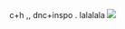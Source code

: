 c+h ,, dnc+inspo . lalalala ![](https://xyz.crd.co/assets/images/gallery18/e7815016.gif?v=c7fc68ed)
